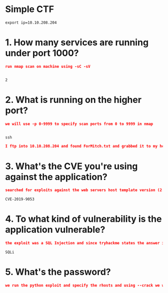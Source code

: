 # Simple CTF

```
export ip=10.10.208.204
```

# 1. How many services are running under port 1000?

```json
run nmap scan on machine using -sC -sV 
```

```nmap -sC -sV -oN nmap/initial 10.10.208.204
```

```
2
```

# 2. What is running on the higher port?

```json
we will use -p 0-9999 to specify scan ports from 0 to 9999 in nmap
```

```nmap -p 0-9999 -oN nmap/all_ports 10.10.208.204
```

```
ssh
```
	
```json
I ftp into 10.10.208.204 and found ForMitch.txt and grabbed it to my host using get
```	

# 3. What's the CVE you're using against the application? 

```json
searched for exploits against the web servers host template version (2.2.8) and found CVE-2019-9053
```

```
CVE-2019-9053
```

# 4. To what kind of vulnerability is the application vulnerable?

```json
the exploit was a SQL Injection and since tryhackme states the answer is 4 letters it should be SQLi
```

```
SQLi
```

# 5. What's the password?

```json
we run the python exploit and specify the rhosts and using --crack we will attempt to crack the password using a wordlist in this case best110.txt
```

```python3 exploit.py -u http://10.10.208.204/simple --crack -w /thm/best110.txt 
```

```

```


